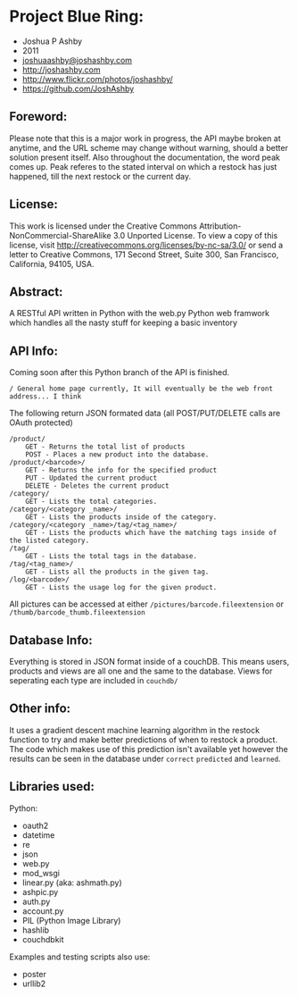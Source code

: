 Project Blue Ring:
=============
* Joshua P Ashby
* 2011
* joshuaashby@joshashby.com
* http://joshashby.com
* http://www.flickr.com/photos/joshashby/
* https://github.com/JoshAshby

Foreword:
--------------
Please note that this is a major work in progress, the API maybe broken at anytime, and the URL scheme may change without warning, should a better solution present itself.
Also throughout the documentation, the word peak comes up. Peak referes to the stated interval on which a restock has just happened, till the next restock or the current day.

License:
-------------
This work is licensed under the Creative Commons Attribution-NonCommercial-ShareAlike 3.0 Unported License. To view a copy of this license, visit http://creativecommons.org/licenses/by-nc-sa/3.0/ or send a letter to Creative Commons, 171 Second Street, Suite 300, San Francisco, California, 94105, USA.

Abstract:
-------------
A RESTful API written in Python with the web.py Python web framwork which handles all the nasty stuff for keeping a basic inventory

API Info:
--------------
Coming soon after this Python branch of the API is finished.

	/ General home page currently, It will eventually be the web front address... I think

The following return JSON formated data (all POST/PUT/DELETE calls are OAuth protected)

	/product/
		GET - Returns the total list of products
		POST - Places a new product into the database.
	/product/<barcode>/
		GET - Returns the info for the specified product
		PUT - Updated the current product
		DELETE - Deletes the current product
	/category/ 
		GET - Lists the total categories.
	/category/<category _name>/
		GET - Lists the products inside of the category.
	/category/<category _name>/tag/<tag_name>/
		GET - Lists the products which have the matching tags inside of the listed category.
	/tag/
		GET - Lists the total tags in the database.
	/tag/<tag_name>/
		GET - Lists all the products in the given tag.
	/log/<barcode>/
		GET - Lists the usage log for the given product.

All pictures can be accessed at either ``/pictures/barcode.fileextension`` or ``/thumb/barcode_thumb.fileextension``

Database Info:
--------------------------
Everything is stored in JSON format inside of a couchDB.
This means users, products and views are all one and the same to the database. Views for seperating each type are included in ``couchdb/``

Other info:
-----------------

It uses a gradient descent machine learning algorithm in the restock function to try and make better predictions of when to restock a product. The code which makes use of this prediction isn't available yet however the results can be seen in the database under ``correct`` ``predicted`` and ``learned``.

Libraries used:
----------------------

Python:

* oauth2
* datetime
* re
* json
* web.py
* mod_wsgi
* linear.py (aka: ashmath.py)
* ashpic.py
* auth.py
* account.py
* PIL (Python Image Library)
* hashlib
* couchdbkit

Examples and testing scripts also use:

* poster
* urllib2
